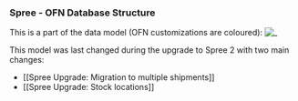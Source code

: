 ### Spree - OFN Database Structure

This is a part of the data model (OFN customizations are coloured):
![_](https://github.com/openfoodfoundation/openfoodnetwork/wiki/tech_docs/spree_ofn_data_model.jpg)

This model was last changed during the upgrade to Spree 2 with two main changes:
- [[Spree Upgrade: Migration to multiple shipments]]
- [[Spree Upgrade: Stock locations]]
